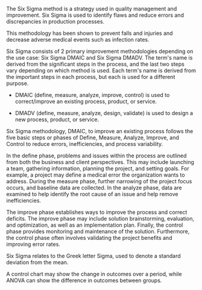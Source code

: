 The Six Sigma method is a strategy used in quality management and improvement. Six Sigma is used to identify flaws and reduce errors and discrepancies in production processes.

This methodology has been shown to prevent falls and injuries and decrease adverse medical events such as infection rates.

Six Sigma consists of 2 primary improvement methodologies depending on the use case: Six Sigma DMAIC and Six Sigma DMADV. The term's name is derived from the significant steps in the process, and the last two steps vary depending on which method is used. Each term's name is derived from the important steps in each process, but each is used for a different purpose.

- DMAIC (define, measure, analyze, improve, control) is used to correct/improve an existing process, product, or service.

- DMADV (define, measure, analyze, design, validate) is used to design a new process, product, or service.

Six Sigma methodology, DMAIC, to improve an existing process follows the five basic steps or phases of Define, Measure, Analyze, Improve, and Control to reduce errors, inefficiencies, and process variability.

In the define phase, problems and issues within the process are outlined from both the business and client perspectives. This may include launching a team, gathering information, planning the project, and setting goals. For example, a project may define a medical error the organization wants to address. During the measure phase, further narrowing of the project focus occurs, and baseline data are collected. In the analyze phase, data are examined to help identify the root cause of an issue and help remove inefficiencies.

The improve phase establishes ways to improve the process and correct deficits. The improve phase may include solution brainstorming, evaluation, and optimization, as well as an implementation plan. Finally, the control phase provides monitoring and maintenance of the solution. Furthermore, the control phase often involves validating the project benefits and improving error rates.

Six Sigma relates to the Greek letter Sigma, used to denote a standard deviation from the mean.

A control chart may show the change in outcomes over a period, while ANOVA can show the difference in outcomes between groups.